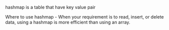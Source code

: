 hashmap is a table that have key value pair 

Where to use hashmap - When your requirement is to read, insert, or delete data, using a hashmap is more efficient than using an array.

